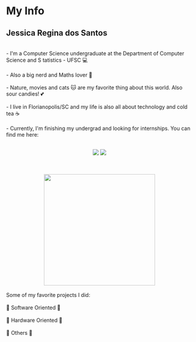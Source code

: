 # My Info

## Jessica Regina dos Santos

<br>- I'm a Computer Science undergraduate at the Department of Computer Science and S tatistics - UFSC  💻<br>
<br>- Also a big nerd and Maths lover 📖<br>
<br>- Nature, movies and cats 🐱 are my favorite thing about this world. Also sour candies! 💕<br>
<br>- I live in Florianopolis/SC and my life is also all about technology and cold tea ☕<br>
<br>- Currently, I'm finishing my undergrad and looking for internships. You can find me here:<br>
<br><div align="center"> <a href="https://www.instagram.com/jessicaregds/"><img src="https://img.shields.io/badge/-Instagram-%23E4405F?style=for-the-badge&logo=instagram&logoColor=white"/></a> <a href="https://www.linkedin.com/in/jessica-regina-dos-santos-aa7667142/"><img src="https://img.shields.io/badge/-LinkedIn-%230077B5?style=for-the-badge&logo=linkedin&logoColor=white"/></a> </div>
<br>
<br>
<div align="center"> <img src="https://i.pinimg.com/originals/bb/34/01/bb34017e0cd6eeaff3e785b60a8ff59f.gif" width="300"/> </div>
<br>Some of my favorite projects I did:<br>
<br>💌 Software Oriented 💌<br>
<br>💌 Hardware Oriented 💌<br>
<br>💌 Others 💌<br>
